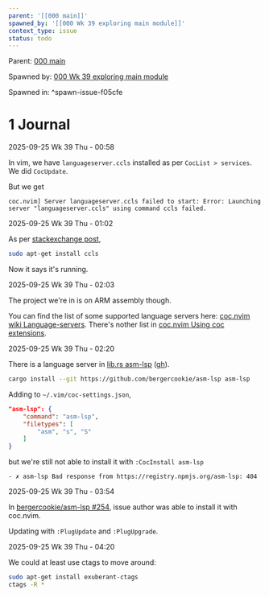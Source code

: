 ```yaml
---
parent: '[[000 main]]'
spawned_by: '[[000 Wk 39 exploring main module]]'
context_type: issue
status: todo
---
```


Parent: [000 main](../000%20main.md)

Spawned by: [000 Wk 39 exploring main module](../entries/000%20Wk%2039%20exploring%20main%20module.md)

Spawned in: [<a name="spawn-issue-f05cfe" />^spawn-issue-f05cfe](../entries/000%20Wk%2039%20exploring%20main%20module.md#spawn-issue-f05cfe)

# 1 Journal

2025-09-25 Wk 39 Thu - 00:58

In vim, we have `languageserver.ccls` installed as per `CocList > services`. We did `CocUpdate`.

But we get

````
coc.nvim] Server languageserver.ccls failed to start: Error: Launching server "languageserver.ccls" using command ccls failed.
````

2025-09-25 Wk 39 Thu - 01:02

As per [stackexchange post](https://vi.stackexchange.com/questions/36929/getting-server-languageserver-ccls-failed-to-start-error-when-ever-i-open-cpp),

````sh
sudo apt-get install ccls
````

Now it says it's running.

2025-09-25 Wk 39 Thu - 02:03

The project we're in is on ARM assembly though.

You can find the list of some supported language servers here: [coc.nvim wiki Language-servers](https://github-wiki-see.page/m/neoclide/coc.nvim/wiki/Language-servers). There's nother list in [coc.nvim Using coc extensions](https://github.com/neoclide/coc.nvim/wiki/Using-coc-extensions).

2025-09-25 Wk 39 Thu - 02:20

There is a language server in [lib.rs asm-lsp](https://lib.rs/crates/asm-lsp) ([gh](https://github.com/bergercookie/asm-lsp)).

````sh
cargo install --git https://github.com/bergercookie/asm-lsp asm-lsp
````

Adding to `~/.vim/coc-settings.json`,

````json
"asm-lsp": {
    "command": "asm-lsp",
    "filetypes": [
        "asm", "s", "S"
    ]
}
````

but we're still not able to install it with `:CocInstall asm-lsp`

````
- ✗ asm-lsp Bad response from https://registry.npmjs.org/asm-lsp: 404 
````

2025-09-25 Wk 39 Thu - 03:54

In [bergercookie/asm-lsp #254](https://github.com/bergercookie/asm-lsp/issues/254), issue author was able to install it with coc.nvim.

Updating with `:PlugUpdate` and `:PlugUpgrade`.

2025-09-25 Wk 39 Thu - 04:20

We could at least use ctags to move around:

````sh
sudo apt-get install exuberant-ctags
ctags -R *
````
